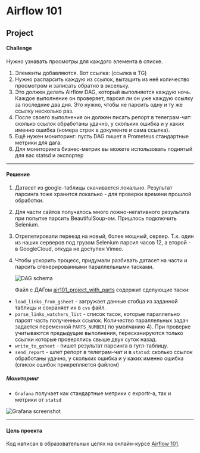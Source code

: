 # Airflow 101

## Project

#### Challenge

Нужно узнавать просмотры для каждого элемента в списке.
1. Элементы добавляются. Вот ссылка: (ссылка в TG)
1. Нужно распарсить каждую из ссылок, вытащить из неё количество просмотром и записать обратно в эксельку.
1. Это должен делать Airflow DAG, который выполняется каждую ночь. Каждое выполнение он проверяет, парсил ли он уже каждую ссылку за последние два дня. Это нужно, чтобы не парсить одну и ту же ссылку несколько раз.
1. После своего выполнения он должен писать репорт в телеграм-чат: сколько ссылок обработаны удачно, у скольких ошибка и у каких именно ошибка (номера строк в документе и сама ссылка).
1. Ещё нужен мониторинг: пусть DAG пишет в Prometeus стандартные метрики для дага.
1. Для мониторинга бизнес-метрик вы можете использовать поднятый для вас statsd и экспортер
---
 
#### Решение
1. Датасет из google-таблицы скачивается локально.
   Результат парсинга тоже хранится локально - для проверки времени прошлой обработки.
1. Для части сайтов получалось много ложно-негативного результата при попытке парсить BeautifulSoup-ом.
   Пришлось подключить Selenium.
1. Отрепетировали переезд на новый, более мощный, сервер. Т.к. один из наших серверов под грузом
   Selenium парсил часов 12, а второй - в GoogleCloud, откуда не доступен Vimeo.
1. Чтобы ускорить процесс, придумали разбивать датасет на части и парсить сгенерированными параллельными
   тасками.
   
   ![DAG schema](http://i.piccy.info/i9/d3a2fc052d0981b8fbdd5151a71649c7/1592991993/23240/1380201/74489dag_tasks.png)

   Файл с ДАГом [air101_project_with_parts](https://github.com/dimk00z/airflow_project/blob/master/air_project_parallels_dag.py) содержит сделующие таски:

  - `load_links_from_gsheet` - загружает данные стобца из заданной таблицы и сохраняет их в `cvs` файл.
  - `parse_links_watchers_list` - список тасок, которые параллельно парсят часть полученных ссылок. Количество параллельных задач задается переменной `PARTS_NUMBER`( по умолчанию 4). При проверке учитываются предыдущие выполнения, пересканируются только ссылки которые проверялись свыше двух суток назад.
  - `write_to_gsheet` - пишет результат парсинга в гугл-таблицу.
  - `send_report` - шлет репорт в телеграм-чат и в `statsd`: сколько ссылок обработаны удачно, у скольких ошибка и у каких именно ошибка (список ошибок прикрепляется файлом)

##### Мониторинг 

- `Grafana` получает как стандартные метрики с exportr-а, так и метрики от `statsd`

![Grafana screenshot](https://i.piccy.info/i9/173ed420df876b4274b896aabcd2bd0f/1592989338/61121/1380201/75095airflow101_project_grafana_800.jpg)
___

#### Цель проекта

Код написан в образовательных целях на онлайн-курсе [Airflow 101](https://airflow101.python-jitsu.club/).
